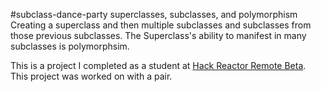 #subclass-dance-party
superclasses, subclasses, and polymorphism 
Creating a superclass and then multiple subclasses and subclasses from those previous subclasses. 
The Superclass's ability to manifest in many subclasses is polymorphsim. 

This is a project I completed as a student at [Hack Reactor Remote Beta](http://www.hackreactor.com/remote-beta). This project was worked on with a pair.
